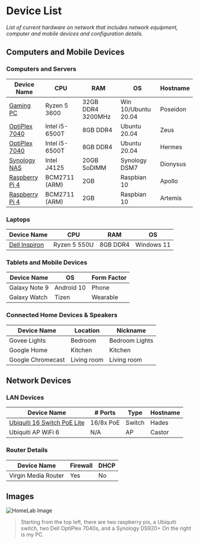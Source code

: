 # Device List

_List of current hardware on network that includes network equipment, computer and mobile devices and configuration details._

## Computers and Mobile Devices

### Computers and Servers

| Device Name                       | CPU            | RAM               | OS                  | Hostname |
| --------------------------------- | -------------- | ----------------- | ------------------- | -------- |
| [Gaming PC](pc.md)                | Ryzen 5 3600   | 32GB DDR4 3200MHz | Win 10/Ubuntu 20.04 | Poseidon |
| [OptiPlex 7040](optiplex-7040.md) | Intel i5-6500T | 8GB DDR4          | Ubuntu 20.04        | Zeus     |
| [OptiPlex 7040](optiplex-7040.md) | Intel i5-6500T | 8GB DDR4          | Ubuntu 20.04        | Hermes   |
| [Synology NAS](synology-nas.md)   | Intel J4125    | 20GB SoDIMM       | Synology DSM7       | Dionysus |
| [Raspberry Pi 4](raspberry-pi.md) | BCM2711 (ARM)  | 2GB               | Raspbian 10         | Apollo   |
| [Raspberry Pi 4](raspberry-pi.md) | BCM2711 (ARM)  | 2GB               | Raspbian 10         | Artemis  |

### Laptops

| Device Name                | CPU          | RAM      | OS         |
| -------------------------- | ------------ | -------- | ---------- |
| [Dell Inspiron](laptop.md) | Ryzen 5 550U | 8GB DDR4 | Windows 11 |

### Tablets and Mobile Devices

| Device Name   | OS         | Form Factor |
| ------------- | ---------- | ----------- |
| Galaxy Note 9 | Android 10 | Phone       |
| Galaxy Watch  | Tizen      | Wearable    |

### Connected Home Devices & Speakers

| Device Name       | Location    | Nickname       |
| ----------------- | ----------- | -------------- |
| Govee Lights      | Bedroom     | Bedroom Lights |
| Google Home       | Kitchen     | Kitchen        |
| Google Chromecast | Living room | Living room    |

## Network Devices

### LAN Devices

| Device Name                              | # Ports   | Type   | Hostname |
| ---------------------------------------- | --------- | ------ | -------- |
| [Ubiquiti 16 Switch PoE Lite](switch.md) | 16/8x PoE | Switch | Hades    |
| Ubiquiti AP WiFi 6                       | N/A       | AP     | Castor   |

### Router Details

| Device Name         | Firewall | DHCP |
| ------------------- | -------- | ---- |
| Virgin Media Router | Yes      | No   |

## Images

![HomeLab Image](https://cdn.discordapp.com/attachments/724241333501558875/859925687623090176/20210630_233149.jpg)

> Starting from the top left, there are two raspberry pis, a Ubiquiti switch, two Dell OptiPlex 7040s, and a Synology DS920+
> On the right is my PC.
